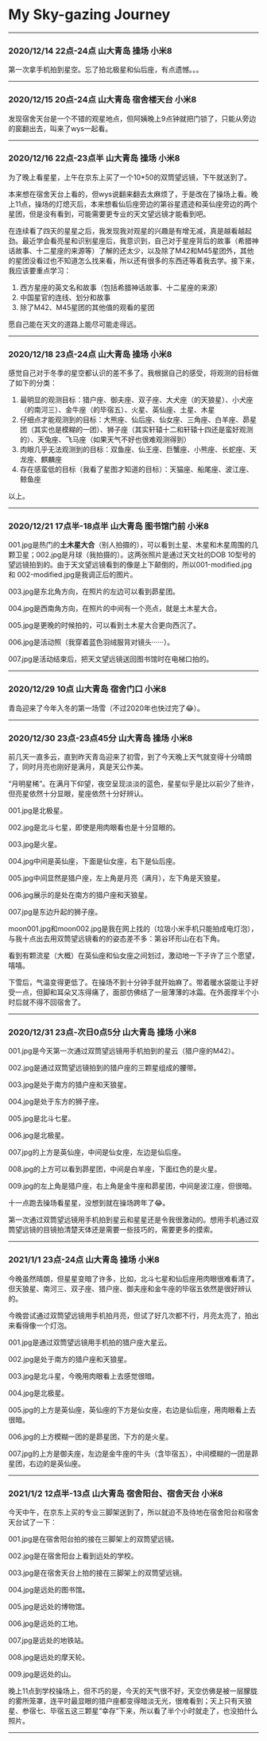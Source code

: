 # My Sky-gazing Journey

---

### 2020/12/14 22点-24点 山大青岛 操场 小米8

   第一次拿手机拍到星空。忘了拍北极星和仙后座，有点遗憾。。。

---

### 2020/12/15 20点-24点 山大青岛 宿舍楼天台 小米8

   发现宿舍天台是一个不错的观星地点，但阿姨晚上9点钟就把门锁了，只能从旁边的窗翻出去，叫来了wys一起看。

---

### 2020/12/16 22点-23点半 山大青岛 操场 小米8

   为了晚上看星星，上午在京东上买了一个10*50的双筒望远镜，下午就送到了。

   本来想在宿舍天台上看的，但wys说翻来翻去太麻烦了，于是改在了操场上看。晚上11点，操场的灯熄灭后，本来想看仙后座旁边的第谷星遗迹和英仙座旁边的两个星团，但是没有看到，可能需要更专业的天文望远镜才能看到吧。

   在连续看了四天的星星之后，我发现我对观星的兴趣是有增无减，真是越看越起劲。最近学会看亮星和识别星座后，我意识到，自己对于星座背后的故事（希腊神话故事、十二星座的来源等）了解的还太少，以及除了M42和M45星团外，其他的星团没看过也不知道怎么找来看，所以还有很多的东西还等着我去学。接下来，我应该要重点学习：

1. 西方星座的英文名和故事（包括希腊神话故事、十二星座的来源）
2. 中国星官的连线、划分和故事
3. 除了M42、M45星团的其他值的观看的星团

愿自己能在天文的道路上能尽可能走得远。

---

### 2020/12/18 23点-24点 山大青岛 操场 小米8

感觉自己对于冬季的星空都认识的差不多了。我根据自己的感受，将观测的目标做了如下的分类：

1. 最明显的观测目标：猎户座、御夫座、双子座、大犬座（的天狼星）、小犬座（的南河三）、金牛座（的毕宿五）、火星、英仙座、土星、木星
2. 仔细点才能观测到的目标：大熊座、仙后座、仙女座、三角座、白羊座、昴星团（其实也是模糊的一团）、狮子座（其实轩辕十二和轩辕十四还是蛮好观测的）、天兔座、飞马座（如果天气不好也很难观测得到）
3. 肉眼几乎无法观测到的目标：双鱼座、仙王座、巨蟹座、小熊座、长蛇座、天龙座、麒麟座
4. 存在感蛮低的目标（我看了星图才知道的目标）：天猫座、船尾座、波江座、鲸鱼座

以上。

---

### 2020/12/21 17点半-18点半 山大青岛 图书馆门前 小米8

001.jpg是热门的**土木星大合**（别人拍摄的），可以看到土星、木星和木星周围的几颗卫星；002.jpg是月球（我拍摄的）。这两张照片是通过天文社的DOB 10型号的望远镜拍到的。由于天文望远镜看到的像是上下颠倒的，所以001-modified.jpg 和 002-modified.jpg是我调正后的图片。

003.jpg是东北角方向，在照片的左边可以看到昴星团。

004.jpg是西南角方向，在照片的中间有一个亮点，就是土木星大合。

005.jpg是更晚的时候拍的，可以看到土木星大合更向西沉了。

006.jpg是活动照（我穿着蓝色羽绒服背对镜头······）。

007.jpg是活动结束后，把天文望远镜送回图书馆时在电梯口拍的。

---

### 2020/12/29 10点 山大青岛 宿舍门口 小米8

青岛迎来了今年入冬的第一场雪（不过2020年也快过完了😂）。

---

### 2020/12/30 23点-23点45分 山大青岛 操场 小米8

前几天一直多云，直到昨天青岛迎来了初雪，到了今天晚上天气就变得十分晴朗了，同时月亮也刚好是满月，真是天公作美。

“月明星稀”。在满月下仰望，夜空呈现淡淡的蓝色，星星似乎是比以前少了些许，但亮星依然十分显眼，星座依然十分好辨认。

001.jpg是北极星。

002.jpg是北斗七星，即使是用肉眼看也是十分显眼的。

003.jpg是火星。

004.jpg中间是英仙座，下面是仙女座，右下是仙后座。

005.jpg中间显然是猎户座，左上角是月亮（满月），左下角是天狼星。

006.jpg展示的是处在南方的猎户座和天狼星。

007.jpg是东边升起的狮子座。

moon001.jpg和moon002.jpg是我在网上找的（垃圾小米手机只能拍成电灯泡），与我十点出去用双筒望远镜看的的姿态差不多：第谷环形山在右下角。

看到有颗流星（大概）在英仙座和仙女座之间划过，激动地一下子许了三个愿望，嘻嘻。

下雪后，气温变得更低了。在操场不到十分钟手就开始麻了。带着暖水袋能让手好受一点，但脚和耳朵又冻得痛了，面部仿佛结了一层薄薄的冰霜。在外面撑半个小时后就不得不回宿舍了。

---

### 2020/12/31 23点-次日0点5分 山大青岛 操场 小米8

001.jpg是今天第一次通过双筒望远镜用手机拍到的星云（猎户座的M42）。

002.jpg是通过双筒望远镜拍到的猎户座的三颗星组成的腰带。

003.jpg是处于南方的猎户座和天狼星。

004.jpg是处于东方的狮子座。

005.jpg是北斗七星。

006.jpg是北极星。

007.jpg的上方是英仙座，中间是仙女座，左边是仙后座。

008.jpg的上方可以看到昴星团，中间是白羊座，下面红色的是火星。

009.jpg的左上角是猎户座，右上角是金牛座和昴星团，中间是波江座，但很暗。

十一点跑去操场看星星，没想到就在操场跨年了😂。

第一次通过双筒望远镜用手机拍到星云和星星还是令我很激动的。想用手机通过双筒望远镜的目镜拍清楚天体还是需要一些技巧的，需要更多的摸索。

---

### 2021/1/1 23点-24点 山大青岛 操场 小米8

今晚虽然晴朗，但星星变暗了许多，比如，北斗七星和仙后座用肉眼很难看清了。但天狼星、南河三、双子座、猎户座、御夫座和金牛座的毕宿五依然是很好辨认的。

今晚尝试通过双筒望远镜用手机拍月亮，但试了好几次都不行，月亮太亮了，拍出来看得像一个灯泡。

001.jpg是通过双筒望远镜用手机拍的猎户座大星云。

002.jpg是处于南方的猎户座和天狼星。

003.jpg是北斗星，今晚用肉眼看上去感觉很暗。

004.jpg是北极星。

005.jpg的上方是英仙座，英仙座的下方是仙女座，右边是仙后座，用肉眼看上去很暗。

006.jpg的上方模糊一团的是昴星团，下方的是火星。

007.jpg的上方是御夫座，左边是金牛座的牛头（含毕宿五），中间模糊的一团是昴星团，右边的是英仙座。

---

### 2021/1/2 12点半-13点 山大青岛 宿舍阳台、宿舍天台 小米8

今天中午，在京东上买的专业三脚架送到了，所以就迫不及待地在宿舍阳台和宿舍天台试了一下：

001.jpg是在宿舍阳台拍的接在三脚架上的双筒望远镜。

002.jpg是在宿舍阳台上看到远处的学校。

003.jpg是在宿舍天台上拍的接在三脚架上的双筒望远镜。

004.jpg是远处的图书馆。

005.jpg是远处的博物馆。

006.jpg是远处的工地。

007.jpg是远处的地铁站。

008.jpg是远处的摩天轮。

009.jpg是远处的山。

晚上11点到学校操场上，但不巧的是，今天的天气很不好，天空仿佛是被一层朦胧的雾所笼罩，连平时最显眼的猎户座都变得暗淡无光，很难看到；天上只有天狼星、参宿七、毕宿五这三颗星“幸存”下来，所以看了半个小时就走了，也没拍什么照片。

---



